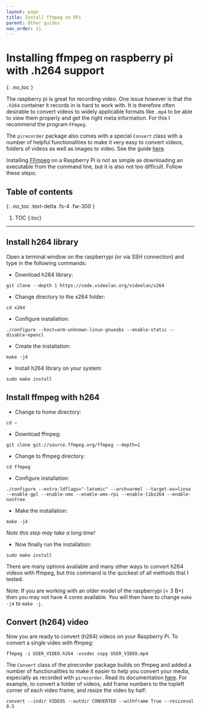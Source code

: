 ```yaml
---
layout: page
title: Install ffmpeg on RPi
parent: Other guides
nav_order: 11
---
```


# Installing ffmpeg on raspberry pi with .h264 support
{: .no_toc }

The raspberry pi is great for recording video. One issue however is that the `.h264` container it records in is hard to work with. It is therefore often desirable to convert videos to widely applicable formats like `.mp4` to be able to view them properly and get the right meta information. For this I recommend the program `FFmpeg`.

The `pirecorder` package also comes with a special `Convert` class with a number of helpful functionalities to make it very easy to convert videos, folders of videos as well as images to video. See the guide [here](7-convert-media.md).

Installing [FFmpeg](https://www.ffmpeg.org) on a Raspberry Pi is not as simple as downloading an executable from the command line, but it is also not too difficult. Follow these steps:

## Table of contents
{: .no_toc .text-delta .fs-4 .fw-300 }

1. TOC
{:toc}
---

## Install h264 library
Open a terminal window on the raspberrypi (or via SSH connection) and type in the following commands:
* Download h264 library:
```
git clone --depth 1 https://code.videolan.org/videolan/x264
```
* Change directory to the x264 folder:
```
cd x264
```
* Configure installation:
```
./configure --host=arm-unknown-linux-gnueabi --enable-static --disable-opencl
```
* Create the installation:
```
make -j4
```

* Install h264 library on your system:
```
sudo make install
```

## Install ffmpeg with h264
* Change to home directory:
```
cd ~
```
* Download ffmpeg:
```
git clone git://source.ffmpeg.org/ffmpeg --depth=1
```
* Change to ffmpeg directory:
```
cd ffmpeg
```
* Configure installation:
```
./configure --extra-ldflags="-latomic" --arch=armel --target-os=linux --enable-gpl --enable-omx --enable-omx-rpi --enable-libx264 --enable-nonfree
```
* Make the installation:
```
make -j4
```
*Note this step may take a long time!*
* Now finally run the installation:
```
sudo make install
```

There are many options available and many other ways to convert h264 videos with ffmpeg, but this command is the quickest of all methods that I tested.

Note: If you are working with an older model of the raspberrypi (&lt; 3 B+) then you may not have 4 cores available. You will then have to change `make -j4` to `make -j`.

## Convert (h264) video
Now you are ready to convert (h264) videos on your Raspberry Pi. To convert a single video with ffmpeg:

```
ffmpeg -i USER_VIDEO.h264 -vcodec copy USER_VIDEO.mp4
```

The `Convert` class of the pirecorder package builds on ffmpeg and added a number of functionalities to make it easier to help you convert your media, especially as recorded with `pirecorder`. Read its documentation [here](https://github.com/JolleJolles/pirecorder/wiki/pirecorder-convert/). For example, to convert a folder of videos, add frame numbers to the topleft corner of each video frame, and resize the video by half:

```
convert --indir VIDEOS --outdir CONVERTED --withframe True --resizeval 0.5
```
